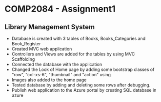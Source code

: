 <h1>COMP2084 - Assignment1</h1>

<h2><b>Library Management System</b></h2>
<ul>
	<li>Database is created with 3 tables of Books, Books_Categories and Book_Register</li>
	<li>Created MVC web application</li>
	<li>Controllers and Views are added for the tables by  using MVC Scaffolding</li>
	<li>Connected the database with the application</li>
	<li>Changed the Look of Home page by adding some bootstrap classes of "row", "col-xs-6", "thumbnail" and "action" using <a href="https://bootstrapcreative.com/resources/bootstrap-3-css-classes-index/"></a></li>
	<li>Images also added to the home page</li>
	<li>Tested database by adding and deleting some rows after debugging.</li>
	<li>Publish web application to the Azure portal by creating SQL database in azure</li>
</ul>